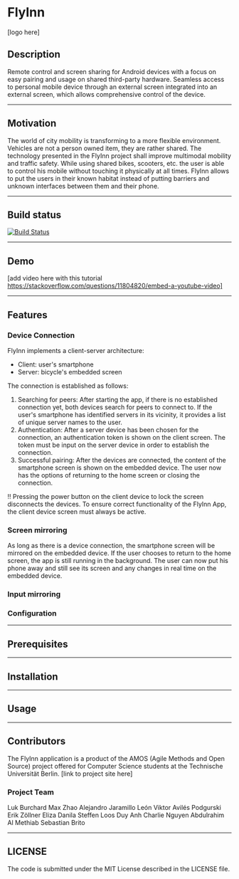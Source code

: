 # FlyInn
[logo here]

## Description
Remote control and screen sharing for Android devices with a focus on easy pairing and usage on shared third-party hardware.
Seamless access to personal mobile device through an external screen integrated into an external screen, which allows comprehensive control of the device.

---

## Motivation
The world of city mobility is transforming to a more flexible environment. Vehicles are not a person owned item, they are rather shared. The technology presented in the FlyInn project shall improve multimodal mobility and traffic safety.
While using shared bikes, scooters, etc. the user is able to control his mobile without touching it physically at all times. FlyInn allows to put the users in their known habitat instead of putting barriers and unknown interfaces between them and their phone.

---

## Build status
[![Build Status](https://travis-ci.org/amos-flyinn/amos-tub-ws18-proj1.svg?branch=master)](https://travis-ci.org/amos-flyinn/amos-tub-ws18-proj1)

---
## Demo
[add video here with this tutorial https://stackoverflow.com/questions/11804820/embed-a-youtube-video]

---

## Features
### Device Connection
FlyInn implements a client-server architecture:
* Client: user's smartphone
* Server: bicycle's embedded screen

The connection is established as follows:
1. Searching for peers: After starting the app, if there is no established connection yet, both devices search for peers to connect to. If the user's smartphone has identified servers in its vicinity, it provides a list of unique server names to the user.
2. Authentication: After a server device has been chosen for the connection, an authentication token is shown on the client screen. The token must be input on the server device in order to establish the connection.
3. Successful pairing: After the devices are connected, the content of the smartphone screen is shown on the embedded device. The user now has the options of returning to the home screen or closing the connection.

:bangbang: Pressing the power button on the client device to lock the screen disconnects the devices. To ensure correct functionality of the FlyInn App, the client device screen must always be active.

### Screen mirroring
As long as there is a device connection, the smartphone screen will be mirrored on the embedded device. If the user chooses to return to the home screen, the app is still running in the background.
The user can now put his phone away and still see its screen and any changes in real time on the embedded device.

### Input mirroring


### Configuration

---
## Prerequisites

---
## Installation

---
## Usage

---

## Contributors
The FlyInn application is a product of the AMOS (Agile Methods and Open Source) project offered for Computer Science students at the Technische Universität Berlin.
[link to project site here]

### Project Team
Luk Burchard
Max Zhao
Alejandro Jaramillo
León Viktor Avilés Podgurski
Erik Zöllner
Eliza Danila
Steffen Loos
Duy Anh Charlie Nguyen
Abdulrahim Al Methiab
Sebastian Brito


---
## LICENSE
The code is submitted under the MIT License described in the LICENSE file.
